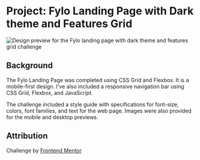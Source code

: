 # Project: Fylo Landing Page with Dark theme and Features Grid 

![Design preview for the Fylo landing page with dark theme and features grid challenge](./design-preview.jpg)

## Background
The Fylo Landing Page was completed using CSS Grid and Flexbox. It is a mobile-first design. I've also included a responsive navigation bar using CSS Grid, Flexbox, and JavaScript. 

The challenge included a style guide with specifications for font-size, colors, font families, and text for the web page. Images were also provided for the mobile and desktop previews. 

## Attribution
Challenge by [Frontend Mentor](https://www.frontendmentor.io?ref=challenge)
